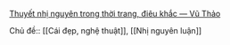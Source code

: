 [Thuyết nhị nguyên trong thời trang, điêu khắc — Vũ Thảo](https://www.facebook.com/watch?v=422823343096435)

Chủ đề:: [[Cái đẹp, nghệ thuật]], [[Nhị nguyên luận]]

